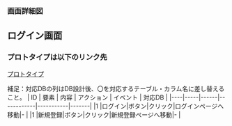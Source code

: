 ### 画面詳細図
## ログイン画面
### プロトタイプは以下のリンク先
[プロトタイプ](https://www.figma.com/file/5bAHMcKrDB8THLNT72si3d/%E7%94%BB%E9%9D%A2?node-id=0%3A1)


補足：対応DBの列はDB設計後、〇を対応するテーブル・カラム名に差し替えること。
| ID | 要素 | 内容 | アクション | イベント | 対応DB |
|----|-----|------|------------|-----------|-------|
|1   |ログイン|ボタン|クリック|ログインページへ移動|-       |
|1   |新規登録|ボタン|クリック|新規登録ページへ移動|-       |
